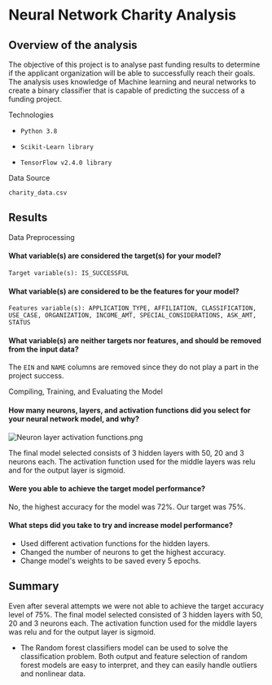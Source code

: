 # Neural Network Charity Analysis
## Overview of the analysis
The objective of this project is to analyse past funding results to determine if the applicant organization will be able to successfully reach their goals. The analysis uses knowledge of Machine learning and neural networks to create a binary classifier that is capable of predicting the success of a funding project.

Technologies

- ```Python 3.8```

- ```Scikit-Learn library```

- ```TensorFlow v2.4.0 library```

Data Source

```charity_data.csv```

## Results  

Data Preprocessing
#### What variable(s) are considered the target(s) for your model?
```Target variable(s): IS_SUCCESSFUL```

#### What variable(s) are considered to be the features for your model?
```Features variable(s): APPLICATION_TYPE, AFFILIATION, CLASSIFICATION, USE_CASE, ORGANIZATION, INCOME_AMT, SPECIAL_CONSIDERATIONS, ASK_AMT, STATUS```

#### What variable(s) are neither targets nor features, and should be removed from the input data?

The ```EIN``` and ```NAME``` columns are removed since they do not play a part in the project success.

Compiling, Training, and Evaluating the Model

#### How many neurons, layers, and activation functions did you select for your neural network model, and why?

![Neuron layer activation functions.png](https://github.com/smj452/Neural_Network_Charity_Analysis/blob/main/Resources/Neuron%20layer%20activation%20functions.png)

The final model selected consists of 3 hidden layers with 50, 20 and 3 neurons each. The activation function used for the middle layers was relu and for the output layer is sigmoid.

#### Were you able to achieve the target model performance?

No, the highest accuracy for the model was 72%. Our target was 75%.

#### What steps did you take to try and increase model performance?

- Used different activation functions for the hidden layers.
- Changed the number of neurons to get the highest accuracy.
- Change model's weights to be saved every 5 epochs.

## Summary


Even after several attempts we were not able to achieve the target accuracy level of 75%.
The final model selected consisted of 3 hidden layers with 50, 20 and 3 neurons each. The activation function used for the middle layers was relu and for the output layer is sigmoid.

- The Random forest classifiers model can be used to solve the classification problem. Both output and feature selection of random forest models are easy to interpret, and they can easily handle outliers and nonlinear data.
